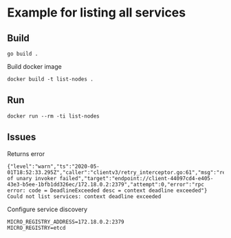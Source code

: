 # Example for listing all services

## Build

```
go build .
```

Build docker image

```
docker build -t list-nodes .
```

## Run

```
docker run --rm -ti list-nodes
```

## Issues

Returns error
```
{"level":"warn","ts":"2020-05-01T18:52:33.295Z","caller":"clientv3/retry_interceptor.go:61","msg":"retrying of unary invoker failed","target":"endpoint://client-44097cd4-e405-43e3-b5ee-1bfb1dd326ec/172.18.0.2:2379","attempt":0,"error":"rpc error: code = DeadlineExceeded desc = context deadline exceeded"}
Could not list services: context deadline exceeded
```

Configure service discovery

```
MICRO_REGISTRY_ADDRESS=172.18.0.2:2379
MICRO_REGISTRY=etcd
```